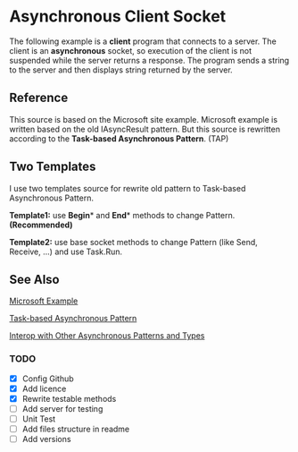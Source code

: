 # Asynchronous Client Socket

The following example is a **client** program that connects to a server.
The client is an **asynchronous** socket,
so execution of the client is not suspended while the server returns a response.
The program sends a string to the server and then displays string returned by the server.

## Reference
This source is based on the Microsoft site example. Microsoft example is written based on the old IAsyncResult pattern.
But this source is rewritten according to the **Task-based Asynchronous Pattern**. (TAP)

## Two Templates
I use two templates source for rewrite old pattern to Task-based Asynchronous Pattern.

**Template1:** use **Begin*** and **End*** methods to change Pattern. **(Recommended)**

**Template2:** use base socket methods to change Pattern (like Send, Receive, ...) and use Task.Run.

## See Also
[Microsoft Example](https://docs.microsoft.com/en-us/dotnet/framework/network-programming/asynchronous-client-socket-example)

[Task-based Asynchronous Pattern](https://docs.microsoft.com/en-us/dotnet/standard/asynchronous-programming-patterns/task-based-asynchronous-pattern-tap)

[Interop with Other Asynchronous Patterns and Types](https://docs.microsoft.com/en-us/dotnet/standard/asynchronous-programming-patterns/interop-with-other-asynchronous-patterns-and-types)

### TODO
- [x] Config Github
- [x] Add licence
- [x] Rewrite testable methods
- [ ] Add server for testing
- [ ] Unit Test
- [ ] Add files structure in readme
- [ ] Add versions
